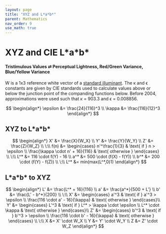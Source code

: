 ```yaml
---
layout: page
title: "XYZ and L*a*b*"
parent: Mathematics
nav_order: 9
use_math: true
---
```


# XYZ and CIE L\*a\*b\*
#### Tristimulous Values $\rightleftarrows$ Perceptual Lightness, Red/Green Variance, Blue/Yellow Variance

W is a 1x3 reference white vector of a [standard illuminant](/color-spaces-standard-illuminants/). The κ and ϵ constants are given by CIE standards used to calculate values above or below the junction point of the companding functions below. Before 2004, approximations were used such that κ = 903.3 and ϵ = 0.008856.

$$
\begin{align*}
\epsilon &= \frac{24}{116}^3 \\
\kappa &= \frac{116}{12}^3
\end{align*}
$$

## XYZ to L\*a\*b\*

$$
\begin{align*}
X' &= \frac{X}{W_X} \\
Y' &= \frac{Y}{W_Y} \\
Z' &= \frac{Z}{W_Z} \\
\:\\
f(n) &= \begin{cases}
n'^\frac{1}{3} & \text{ if } n > \epsilon \\
\frac{\kappa \cdot n' + 16}{116} & \text{ otherwise }
\end{cases} \\
\:\\
L^* &= 116 \cdot f(Y) - 16 \\
a^* &= 500 \cdot (f(X) - f(Y)) \\
b^* &= 200 \cdot (f(Y) - f(Z)) \\
\:\\
L^* &= min(max(L^*,0)1)
\end{align*}
$$

## L\*a\*b\* to XYZ

$$
\begin{align*}
L' &= \frac{L^* + 16}{116} \\
a' &= \frac{a^*}{500 + L'} \\
b' &= \frac{L' - b^*}{200} \\
\:\\
X' &= \begin{cases}
a'^3 & \text{ if } a'^3 > \epsilon \\
\frac{116 \cdot a' - 16}{\kappa} & \text{ otherwise }
\end{cases}\\
Y' &= \begin{cases}
L'^3 & \text{ if } L^* > \kappa \cdot \epsilon \\
L^* \cdot \kappa & \text{ otherwise }
\end{cases}\\
Z' &= \begin{cases}
b'^3 & \text{ if } b'^3 > \epsilon \\
\frac{116 \cdot b' - 16}{\kappa} & \text{ otherwise }
\end{cases} \\
\:\\
X &= X' \cdot W_X \\
Y &= Y' \cdot W_Y \\
Z &= Z' \cdot W_Z
\end{align*}
$$

